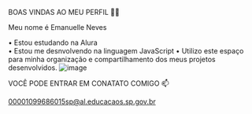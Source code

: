 BOAS VINDAS AO MEU PERFIL 💜💜               

Meu nome é Emanuelle Neves                    

• Estou estudando na Alura                                                                          
• Estou me desnvolvendo na linguagem JavaScript
• Utilizo este espaço para minha organização e compartilhamento dos meus projetos desenvolvidos.  ![image](https://github.com/Ell3Nev3ss/Emanuelle-Neves/assets/171840780/caf58690-1e15-45ad-ac66-0a175d6f2e72)

VOCÊ PODE ENTRAR EM CONATATO COMIGO  📫

  00001099686015sp@al.educacaos.sp.gov.br

  

